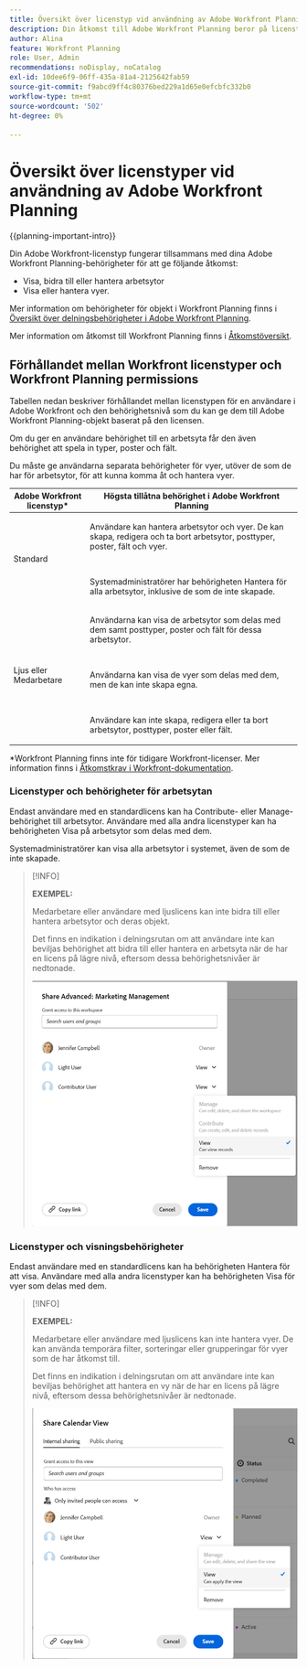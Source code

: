 ```yaml
---
title: Översikt över licenstyp vid användning av Adobe Workfront Planning
description: Din åtkomst till Adobe Workfront Planning beror på licenstypen, förutom dina behörigheter till objekt. Alla användare i organisationen har inte samma åtkomst och behörigheter för att använda Adobe Workfront Planning. I den här artikeln beskrivs de åtkomstnivåer som användare kan ha till Adobe Workfront Planning.
author: Alina
feature: Workfront Planning
role: User, Admin
recommendations: noDisplay, noCatalog
exl-id: 10dee6f9-06ff-435a-81a4-2125642fab59
source-git-commit: f9abcd9ff4c80376bed229a1d65e0efcbfc332b0
workflow-type: tm+mt
source-wordcount: '502'
ht-degree: 0%

---
```



# Översikt över licenstyper vid användning av Adobe Workfront Planning

{{planning-important-intro}}

Din Adobe Workfront-licenstyp fungerar tillsammans med dina Adobe Workfront Planning-behörigheter för att ge följande åtkomst:

* Visa, bidra till eller hantera arbetsytor
* Visa eller hantera vyer.

Mer information om behörigheter för objekt i Workfront Planning finns i [Översikt över delningsbehörigheter i Adobe Workfront Planning](/help/quicksilver/planning/access/sharing-permissions-overview.md).

Mer information om åtkomst till Workfront Planning finns i [Åtkomstöversikt](/help/quicksilver/planning/access/access-overview.md).

## Förhållandet mellan Workfront licenstyper och Workfront Planning permissions

Tabellen nedan beskriver förhållandet mellan licenstypen för en användare i Adobe Workfront och den behörighetsnivå som du kan ge dem till Adobe Workfront Planning-objekt baserat på den licensen.

Om du ger en användare behörighet till en arbetsyta får den även behörighet att spela in typer, poster och fält.

Du måste ge användarna separata behörigheter för vyer, utöver de som de har för arbetsytor, för att kunna komma åt och hantera vyer.

| Adobe Workfront licenstyp* | Högsta tillåtna behörighet i Adobe Workfront Planning |
|------------------------------------------------|-------------------------------------------------------------------------------------------------------------------------------------------------------------------------------|
| Standard | <p>Användare kan hantera arbetsytor och vyer. De kan skapa, redigera och ta bort arbetsytor, posttyper, poster, fält och vyer.</p> <br> <p>Systemadministratörer har behörigheten Hantera för alla arbetsytor, inklusive de som de inte skapade.</p> |
| Ljus eller Medarbetare | <p>Användarna kan visa de arbetsytor som delas med dem samt posttyper, poster och fält för dessa arbetsytor.</p> <br> <p>Användarna kan visa de vyer som delas med dem, men de kan inte skapa egna. </p><br> <p>Användare kan inte skapa, redigera eller ta bort arbetsytor, posttyper, poster eller fält.</p> |

*Workfront Planning finns inte för tidigare Workfront-licenser.
Mer information finns i [Åtkomstkrav i Workfront-dokumentation](/help/quicksilver/administration-and-setup/add-users/access-levels-and-object-permissions/access-level-requirements-in-documentation.md).


<!--OLD 

| Adobe Workfront license type*                                   | Highest permissions allowed in Adobe Workfront Planning                                                                                                                                             |
|------------------------------------------------|-------------------------------------------------------------------------------------------------------------------------------------------------------------------------------|
|New: Standard <br> or <br>Current: Plan                    | Users can manage workspaces. They can create, edit, or delete workspaces, record types, records, and fields. <br> System administrators have Manage permissions to all workspaces, including the ones they did not create.                                                                                                                     |
| New: Light, Contributor <br> or <br>Current: Work, Requestor, Reviewer                      | Users can view the workspaces shared with them, as well as the record types, records, and fields of those workspaces. <br> Users cannot create, edit, or delete workspaces, record types, records, or fields.|

*For more information, see [Access requirements in Workfront documentation](/help/quicksilver/administration-and-setup/add-users/access-levels-and-object-permissions/access-level-requirements-in-documentation.md).
-->

### Licenstyper och behörigheter för arbetsytan

Endast användare med en standardlicens kan ha Contribute- eller Manage-behörighet till arbetsytor. Användare med alla andra licenstyper kan ha behörigheten Visa på arbetsytor som delas med dem.

Systemadministratörer kan visa alla arbetsytor i systemet, även de som de inte skapade.

>[!INFO]
>
>**EXEMPEL:**
>
>Medarbetare eller användare med ljuslicens kan inte bidra till eller hantera arbetsytor och deras objekt.
>
>Det finns en indikation i delningsrutan om att användare inte kan beviljas behörighet att bidra till eller hantera en arbetsyta när de har en licens på lägre nivå, eftersom dessa behörighetsnivåer är nedtonade.
>
>![](assets/permissions-grayed-out-for-contributor-user-on-workspace.png)


### Licenstyper och visningsbehörigheter

Endast användare med en standardlicens kan ha behörigheten Hantera för att visa. Användare med alla andra licenstyper kan ha behörigheten Visa för vyer som delas med dem.

>[!INFO]
>
>**EXEMPEL:**
>
>Medarbetare eller användare med ljuslicens kan inte hantera vyer. De kan använda temporära filter, sorteringar eller grupperingar för vyer som de har åtkomst till.
>
>Det finns en indikation i delningsrutan om att användare inte kan beviljas behörighet att hantera en vy när de har en licens på lägre nivå, eftersom dessa behörighetsnivåer är nedtonade.
>
>![](assets/permissions-grayed-out-for-light-user.png)
